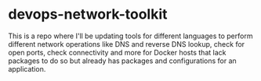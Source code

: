 # devops-network-toolkit
This is a repo where I'll be updating tools for different languages to perform different network operations like DNS and reverse DNS lookup, check for open ports, check connectivity and more for Docker hosts that lack packages to do so but already has packages and configurations for an application.
